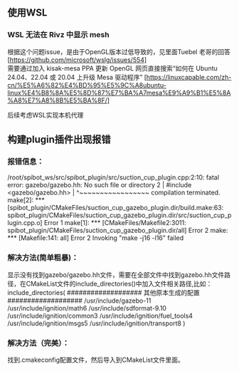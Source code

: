 ## 使用WSL
### WSL 无法在 Rivz 中显示 mesh
根据这个问题issue，是由于OpenGL版本过低导致的，见里面Tuebel 老哥的回答
[https://github.com/microsoft/wslg/issues/554]  
需要通过加入 kisak-mesa PPA 更新 OpenGL
网页直接搜索“如何在 Ubuntu 24.04、22.04 或 20.04 上升级 Mesa 驱动程序”
[https://linuxcapable.com/zh-cn/%E5%A6%82%E4%BD%95%E5%9C%A8ubuntu-linux%E4%B8%8A%E5%8D%87%E7%BA%A7mesa%E9%A9%B1%E5%8A%A8%E7%A8%8B%E5%BA%8F/]

后续考虑WSL实现本机代理


## 构建plugin插件出现报错
### 报错信息：
/root/spibot_ws/src/spibot_plugin/src/suction_cup_plugin.cpp:2:10: fatal error: gazebo/gazebo.hh: No such file or directory
    2 | #include <gazebo/gazebo.hh>
      |          ^~~~~~~~~~~~~~~~~~
compilation terminated.
make[2]: *** [spibot_plugin/CMakeFiles/suction_cup_gazebo_plugin.dir/build.make:63: spibot_plugin/CMakeFiles/suction_cup_gazebo_plugin.dir/src/suction_cup_plugin.cpp.o] Error 1
make[1]: *** [CMakeFiles/Makefile2:3011: spibot_plugin/CMakeFiles/suction_cup_gazebo_plugin.dir/all] Error 2
make: *** [Makefile:141: all] Error 2
Invoking "make -j16 -l16" failed
### 解决方法(简单粗暴)：
显示没有找到gazebo/gazebo.hh文件，需要在全部文件中找到gazebo.hh文件路径，在CMakeList文件的include_directories()中加入文件相关路径,比如： \
  include_directories(
    ###################
    其他原本生成的配置
    ###################
  /usr/include/gazebo-11
  /usr/include/ignition/math6
  /usr/include/sdformat-9.10
  /usr/include/ignition/common3
  /usr/include/ignition/fuel_tools4
  /usr/include/ignition/msgs5
  /usr/include/ignition/transport8
  )
### 解决方法（完美）：
找到.cmakeconfig配置文件，然后导入到CMakeList文件里面。
